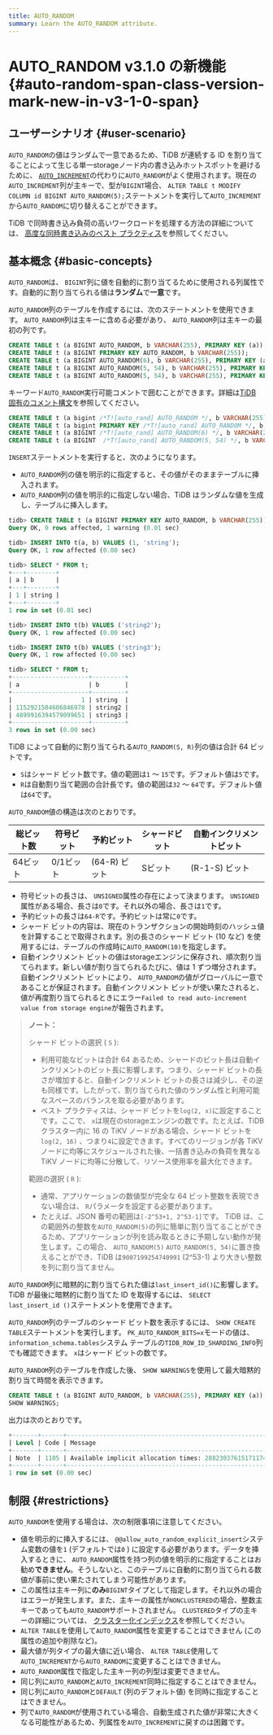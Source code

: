 ```yaml
---
title: AUTO_RANDOM
summary: Learn the AUTO_RANDOM attribute.
---
```


# AUTO_RANDOM <span class="version-mark">v3.1.0 の新機能</span> {#auto-random-span-class-version-mark-new-in-v3-1-0-span}

## ユーザーシナリオ {#user-scenario}

`AUTO_RANDOM`の値はランダムで一意であるため、TiDB が連続する ID を割り当てることによって生じる単一storageノード内の書き込みホットスポットを避けるために、 [<a href="/auto-increment.md">`AUTO_INCREMENT`</a>](/auto-increment.md)の代わりに`AUTO_RANDOM`がよく使用されます。現在の`AUTO_INCREMENT`列が主キーで、型が`BIGINT`場合、 `ALTER TABLE t MODIFY COLUMN id BIGINT AUTO_RANDOM(5);`ステートメントを実行して`AUTO_INCREMENT`から`AUTO_RANDOM`に切り替えることができます。

<CustomContent platform="tidb">

TiDB で同時書き込み負荷の高いワークロードを処理する方法の詳細については、 [<a href="/best-practices/high-concurrency-best-practices.md">高度な同時書き込みのベスト プラクティス</a>](/best-practices/high-concurrency-best-practices.md)を参照してください。

</CustomContent>

## 基本概念 {#basic-concepts}

`AUTO_RANDOM`は、 `BIGINT`列に値を自動的に割り当てるために使用される列属性です。自動的に割り当てられる値は**ランダム**で**一意**です。

`AUTO_RANDOM`列のテーブルを作成するには、次のステートメントを使用できます。 `AUTO_RANDOM`列は主キーに含める必要があり、 `AUTO_RANDOM`列は主キーの最初の列です。

```sql
CREATE TABLE t (a BIGINT AUTO_RANDOM, b VARCHAR(255), PRIMARY KEY (a));
CREATE TABLE t (a BIGINT PRIMARY KEY AUTO_RANDOM, b VARCHAR(255));
CREATE TABLE t (a BIGINT AUTO_RANDOM(6), b VARCHAR(255), PRIMARY KEY (a));
CREATE TABLE t (a BIGINT AUTO_RANDOM(5, 54), b VARCHAR(255), PRIMARY KEY (a));
CREATE TABLE t (a BIGINT AUTO_RANDOM(5, 54), b VARCHAR(255), PRIMARY KEY (a, b));
```

キーワード`AUTO_RANDOM`実行可能コメントで囲むことができます。詳細は[<a href="/comment-syntax.md#tidb-specific-comment-syntax">TiDB 固有のコメント構文</a>](/comment-syntax.md#tidb-specific-comment-syntax)を参照してください。

```sql
CREATE TABLE t (a bigint /*T![auto_rand] AUTO_RANDOM */, b VARCHAR(255), PRIMARY KEY (a));
CREATE TABLE t (a bigint PRIMARY KEY /*T![auto_rand] AUTO_RANDOM */, b VARCHAR(255));
CREATE TABLE t (a BIGINT /*T![auto_rand] AUTO_RANDOM(6) */, b VARCHAR(255), PRIMARY KEY (a));
CREATE TABLE t (a BIGINT  /*T![auto_rand] AUTO_RANDOM(5, 54) */, b VARCHAR(255), PRIMARY KEY (a));
```

`INSERT`ステートメントを実行すると、次のようになります。

-   `AUTO_RANDOM`列の値を明示的に指定すると、その値がそのままテーブルに挿入されます。
-   `AUTO_RANDOM`列の値を明示的に指定しない場合、TiDB はランダムな値を生成し、テーブルに挿入します。

```sql
tidb> CREATE TABLE t (a BIGINT PRIMARY KEY AUTO_RANDOM, b VARCHAR(255));
Query OK, 0 rows affected, 1 warning (0.01 sec)

tidb> INSERT INTO t(a, b) VALUES (1, 'string');
Query OK, 1 row affected (0.00 sec)

tidb> SELECT * FROM t;
+---+--------+
| a | b      |
+---+--------+
| 1 | string |
+---+--------+
1 row in set (0.01 sec)

tidb> INSERT INTO t(b) VALUES ('string2');
Query OK, 1 row affected (0.00 sec)

tidb> INSERT INTO t(b) VALUES ('string3');
Query OK, 1 row affected (0.00 sec)

tidb> SELECT * FROM t;
+---------------------+---------+
| a                   | b       |
+---------------------+---------+
|                   1 | string  |
| 1152921504606846978 | string2 |
| 4899916394579099651 | string3 |
+---------------------+---------+
3 rows in set (0.00 sec)
```

TiDB によって自動的に割り当てられる`AUTO_RANDOM(S, R)`列の値は合計 64 ビットです。

-   `S`はシャード ビット数です。値の範囲は`1` ～ `15`です。デフォルト値は`5`です。
-   `R`は自動割り当て範囲の合計長です。値の範囲は`32` ～ `64`です。デフォルト値は`64`です。

`AUTO_RANDOM`値の構造は次のとおりです。

| 総ビット数 | 符号ビット  | 予約ビット      | シャードビット | 自動インクリメントビット |
| ----- | ------ | ---------- | ------- | ------------ |
| 64ビット | 0/1ビット | (64-R) ビット | Sビット    | (R-1-S) ビット  |

-   符号ビットの長さは、 `UNSIGNED`属性の存在によって決まります。 `UNSIGNED`属性がある場合、長さは`0`です。それ以外の場合、長さは`1`です。
-   予約ビットの長さは`64-R`です。予約ビットは常に`0`です。
-   シャード ビットの内容は、現在のトランザクションの開始時刻のハッシュ値を計算することで取得されます。別の長さのシャード ビット (10 など) を使用するには、テーブルの作成時に`AUTO_RANDOM(10)`を指定します。
-   自動インクリメント ビットの値はstorageエンジンに保存され、順次割り当てられます。新しい値が割り当てられるたびに、値は 1 ずつ増分されます。自動インクリメント ビットにより、 `AUTO_RANDOM`の値がグローバルに一意であることが保証されます。自動インクリメント ビットが使い果たされると、値が再度割り当てられるときにエラー`Failed to read auto-increment value from storage engine`が報告されます。

> **ノート：**
>
> シャード ビットの選択 ( `S` ):
>
> -   利用可能なビットは合計 64 あるため、シャードのビット長は自動インクリメントのビット長に影響します。つまり、シャード ビットの長さが増加すると、自動インクリメント ビットの長さは減少し、その逆も同様です。したがって、割り当てられた値のランダム性と利用可能なスペースのバランスを取る必要があります。
> -   ベスト プラクティスは、シャード ビットを`log(2, x)`に設定することです。ここで、 `x`は現在のstorageエンジンの数です。たとえば、TiDB クラスター内に 16 の TiKV ノードがある場合、シャード ビットを`log(2, 16)` 、つまり`4`に設定できます。すべてのリージョンが各 TiKV ノードに均等にスケジュールされた後、一括書き込みの負荷を異なる TiKV ノードに均等に分散して、リソース使用率を最大化できます。
>
> 範囲の選択 ( `R` ):
>
> -   通常、アプリケーションの数値型が完全な 64 ビット整数を表現できない場合は、 `R`パラメータを設定する必要があります。
> -   たとえば、JSON 番号の範囲は`[-2^53+1, 2^53-1]`です。 TiDB は、この範囲外の整数を`AUTO_RANDOM(5)`の列に簡単に割り当てることができるため、アプリケーションが列を読み取るときに予期しない動作が発生します。この場合、 `AUTO_RANDOM(5)` `AUTO_RANDOM(5, 54)`に置き換えることができ、TiDB は`9007199254740991` (2^53-1) より大きい整数を列に割り当てません。

`AUTO_RANDOM`列に暗黙的に割り当てられた値は`last_insert_id()`に影響します。 TiDB が最後に暗黙的に割り当てた ID を取得するには、 `SELECT last_insert_id ()`ステートメントを使用できます。

`AUTO_RANDOM`列のテーブルのシャード ビット数を表示するには、 `SHOW CREATE TABLE`ステートメントを実行します。 `PK_AUTO_RANDOM_BITS=x`モードの値は、 `information_schema.tables`システム テーブルの`TIDB_ROW_ID_SHARDING_INFO`列でも確認できます。 `x`はシャード ビットの数です。

`AUTO_RANDOM`列のテーブルを作成した後、 `SHOW WARNINGS`を使用して最大暗黙的割り当て時間を表示できます。

```sql
CREATE TABLE t (a BIGINT AUTO_RANDOM, b VARCHAR(255), PRIMARY KEY (a));
SHOW WARNINGS;
```

出力は次のとおりです。

```sql
+-------+------+---------------------------------------------------------+
| Level | Code | Message                                                 |
+-------+------+---------------------------------------------------------+
| Note  | 1105 | Available implicit allocation times: 288230376151711743 |
+-------+------+---------------------------------------------------------+
1 row in set (0.00 sec)
```

## 制限 {#restrictions}

`AUTO_RANDOM`を使用する場合は、次の制限事項に注意してください。

-   値を明示的に挿入するには、 `@@allow_auto_random_explicit_insert`システム変数の値を`1` (デフォルトでは`0` ) に設定する必要があります。データを挿入するときに、 `AUTO_RANDOM`属性を持つ列の値を明示的に指定することはお勧め**できません**。そうしないと、このテーブルに自動的に割り当てられる数値が事前に使い果たされてしまう可能性があります。
-   この属性は主キー列に**のみ**`BIGINT`タイプとして指定します。それ以外の場合はエラーが発生します。また、主キーの属性が`NONCLUSTERED`の場合、整数主キーであっても`AUTO_RANDOM`サポートされません。 `CLUSTERED`タイプの主キーの詳細については、 [<a href="/clustered-indexes.md">クラスター化インデックス</a>](/clustered-indexes.md)を参照してください。
-   `ALTER TABLE`を使用して`AUTO_RANDOM`属性を変更することはできません (この属性の追加や削除など)。
-   最大値が列タイプの最大値に近い場合、 `ALTER TABLE`使用して`AUTO_INCREMENT`から`AUTO_RANDOM`に変更することはできません。
-   `AUTO_RANDOM`属性で指定した主キー列の列型は変更できません。
-   同じ列に`AUTO_RANDOM`と`AUTO_INCREMENT`同時に指定することはできません。
-   同じ列に`AUTO_RANDOM`と`DEFAULT` (列のデフォルト値) を同時に指定することはできません。
-   列で`AUTO_RANDOM`が使用されている場合、自動生成された値が非常に大きくなる可能性があるため、列属性を`AUTO_INCREMENT`に戻すのは困難です。
